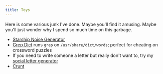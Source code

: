 ```yaml
---
title: Toys
---
```


Here is some various junk I've done.  Maybe you'll find it amusing.
Maybe you'll just wonder why I spend so much time on this garbage.

* [Starship Noise Generator](starship/)
* [Grep Dict](grepdict/) runs `grep` on `/usr/share/dict/words`; perfect for cheating on crossword puzzles
* If you need to write someone a letter but really don't want to, try my
  [social letter generator](letter.html)
* [Crunt](crunt.html)
